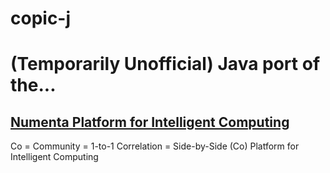 copic-j
=======

#  (Temporarily Unofficial) Java port of the... 
## [Numenta Platform for Intelligent Computing](https://github.com/numenta/nupic)

Co = Community = 1-to-1 Correlation = Side-by-Side (Co) Platform for Intelligent Computing

